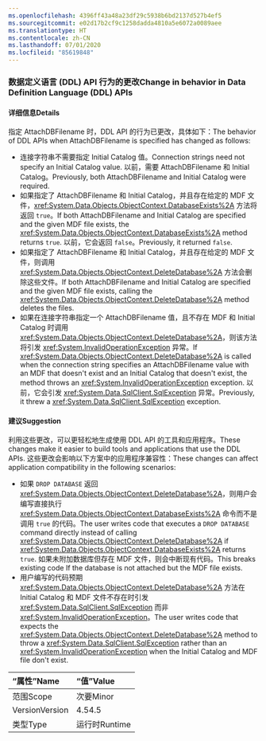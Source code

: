 ```yaml
---
ms.openlocfilehash: 4396ff43a48a23df29c5938b6bd2137d527b4ef5
ms.sourcegitcommit: e02d17b2cf9c1258dadda4810a5e6072a0089aee
ms.translationtype: HT
ms.contentlocale: zh-CN
ms.lasthandoff: 07/01/2020
ms.locfileid: "85619848"
---
```

### <a name="change-in-behavior-in-data-definition-language-ddl-apis"></a><span data-ttu-id="679ef-101">数据定义语言 (DDL) API 行为的更改</span><span class="sxs-lookup"><span data-stu-id="679ef-101">Change in behavior in Data Definition Language (DDL) APIs</span></span>

#### <a name="details"></a><span data-ttu-id="679ef-102">详细信息</span><span class="sxs-lookup"><span data-stu-id="679ef-102">Details</span></span>

<span data-ttu-id="679ef-103">指定 AttachDBFilename 时，DDL API 的行为已更改，具体如下：</span><span class="sxs-lookup"><span data-stu-id="679ef-103">The behavior of DDL APIs when AttachDBFilename is specified has changed as follows:</span></span><ul><li><span data-ttu-id="679ef-104">连接字符串不需要指定 Initial Catalog 值。</span><span class="sxs-lookup"><span data-stu-id="679ef-104">Connection strings need not specify an Initial Catalog value.</span></span> <span data-ttu-id="679ef-105">以前，需要 AttachDBFilename 和 Initial Catalog。</span><span class="sxs-lookup"><span data-stu-id="679ef-105">Previously, both AttachDBFilename and Initial Catalog were required.</span></span></li><li><span data-ttu-id="679ef-106">如果指定了 AttachDBFilename 和 Initial Catalog，并且存在给定的 MDF 文件，<xref:System.Data.Objects.ObjectContext.DatabaseExists%2A> 方法将返回 <code>true</code>。</span><span class="sxs-lookup"><span data-stu-id="679ef-106">If both AttachDBFilename and Initial Catalog are specified and the given MDF file exists, the <xref:System.Data.Objects.ObjectContext.DatabaseExists%2A> method returns <code>true</code>.</span></span> <span data-ttu-id="679ef-107">以前，它会返回 <code>false</code>。</span><span class="sxs-lookup"><span data-stu-id="679ef-107">Previously, it returned <code>false</code>.</span></span></li><li><span data-ttu-id="679ef-108">如果指定了 AttachDBFilename 和 Initial Catalog，并且存在给定的 MDF 文件，则调用 <xref:System.Data.Objects.ObjectContext.DeleteDatabase%2A> 方法会删除这些文件。</span><span class="sxs-lookup"><span data-stu-id="679ef-108">If both AttachDBFilename and Initial Catalog are specified and the given MDF file exists, calling the <xref:System.Data.Objects.ObjectContext.DeleteDatabase%2A> method deletes the files.</span></span></li><li><span data-ttu-id="679ef-109">如果在连接字符串指定一个 AttachDBFilename 值，且不存在 MDF 和 Initial Catalog 时调用 <xref:System.Data.Objects.ObjectContext.DeleteDatabase%2A>，则该方法将引发 <xref:System.InvalidOperationException> 异常。</span><span class="sxs-lookup"><span data-stu-id="679ef-109">If <xref:System.Data.Objects.ObjectContext.DeleteDatabase%2A> is called when the connection string specifies an AttachDBFilename value with an MDF that doesn't exist and an Initial Catalog that doesn't exist, the method throws an <xref:System.InvalidOperationException> exception.</span></span> <span data-ttu-id="679ef-110">以前，它会引发 <xref:System.Data.SqlClient.SqlException> 异常。</span><span class="sxs-lookup"><span data-stu-id="679ef-110">Previously, it threw a <xref:System.Data.SqlClient.SqlException> exception.</span></span></li></ul>

#### <a name="suggestion"></a><span data-ttu-id="679ef-111">建议</span><span class="sxs-lookup"><span data-stu-id="679ef-111">Suggestion</span></span>

<span data-ttu-id="679ef-112">利用这些更改，可以更轻松地生成使用 DDL API 的工具和应用程序。</span><span class="sxs-lookup"><span data-stu-id="679ef-112">These changes make it easier to build tools and applications that use the DDL APIs.</span></span> <span data-ttu-id="679ef-113">这些更改会影响以下方案中的应用程序兼容性：</span><span class="sxs-lookup"><span data-stu-id="679ef-113">These changes can affect application compatibility in the following scenarios:</span></span><ul><li><span data-ttu-id="679ef-114">如果 <code>DROP DATABASE</code> 返回 <xref:System.Data.Objects.ObjectContext.DeleteDatabase%2A>，则用户会编写直接执行 <xref:System.Data.Objects.ObjectContext.DatabaseExists%2A> 命令而不是调用 <code>true</code> 的代码。</span><span class="sxs-lookup"><span data-stu-id="679ef-114">The user writes code that executes a <code>DROP DATABASE</code> command directly instead of calling <xref:System.Data.Objects.ObjectContext.DeleteDatabase%2A> if <xref:System.Data.Objects.ObjectContext.DatabaseExists%2A> returns <code>true</code>.</span></span> <span data-ttu-id="679ef-115">如果未附加数据库但存在 MDF 文件，则会中断现有代码。</span><span class="sxs-lookup"><span data-stu-id="679ef-115">This breaks existing code If the database is not attached but the MDF file exists.</span></span></li><li><span data-ttu-id="679ef-116">用户编写的代码预期 <xref:System.Data.Objects.ObjectContext.DeleteDatabase%2A> 方法在 Initial Catalog 和 MDF 文件不存在时引发 <xref:System.Data.SqlClient.SqlException> 而非 <xref:System.InvalidOperationException>。</span><span class="sxs-lookup"><span data-stu-id="679ef-116">The user writes code that expects the <xref:System.Data.Objects.ObjectContext.DeleteDatabase%2A> method to throw a <xref:System.Data.SqlClient.SqlException> rather than an <xref:System.InvalidOperationException> when the Initial Catalog and MDF file don't exist.</span></span></li></ul>

| <span data-ttu-id="679ef-117">“属性”</span><span class="sxs-lookup"><span data-stu-id="679ef-117">Name</span></span>    | <span data-ttu-id="679ef-118">“值”</span><span class="sxs-lookup"><span data-stu-id="679ef-118">Value</span></span>       |
|:--------|:------------|
| <span data-ttu-id="679ef-119">范围</span><span class="sxs-lookup"><span data-stu-id="679ef-119">Scope</span></span>   |<span data-ttu-id="679ef-120">次要</span><span class="sxs-lookup"><span data-stu-id="679ef-120">Minor</span></span>|
|<span data-ttu-id="679ef-121">Version</span><span class="sxs-lookup"><span data-stu-id="679ef-121">Version</span></span>|<span data-ttu-id="679ef-122">4.5</span><span class="sxs-lookup"><span data-stu-id="679ef-122">4.5</span></span>|
|<span data-ttu-id="679ef-123">类型</span><span class="sxs-lookup"><span data-stu-id="679ef-123">Type</span></span>|<span data-ttu-id="679ef-124">运行时</span><span class="sxs-lookup"><span data-stu-id="679ef-124">Runtime</span></span>|
